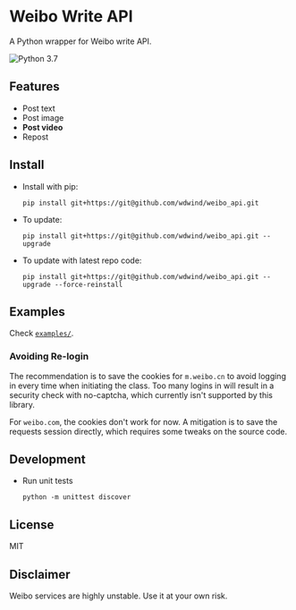 # Weibo Write API

A Python wrapper for Weibo write API.

![Python 3.7](https://img.shields.io/badge/Python-3.7-3776ab.svg?maxAge=2592000)

## Features

* Post text
* Post image
* **Post video**
* Repost

## Install

* Install with pip:
  ```
  pip install git+https://git@github.com/wdwind/weibo_api.git
  ```

* To update:
  ```
  pip install git+https://git@github.com/wdwind/weibo_api.git --upgrade
  ```

* To update with latest repo code:
  ```
  pip install git+https://git@github.com/wdwind/weibo_api.git --upgrade --force-reinstall
  ```

## Examples

Check [``examples/``](examples/).

### Avoiding Re-login

The recommendation is to save the cookies for `m.weibo.cn` to avoid logging in every time when initiating the class. Too many logins in will result in a security check with no-captcha, which currently isn't supported by this library. 

For `weibo.com`, the cookies don't work for now. A mitigation is to save the requests session directly, which requires some tweaks on the source code.

## Development

* Run unit tests
  ```
  python -m unittest discover
  ```

## License

MIT

## Disclaimer

Weibo services are highly unstable. Use it at your own risk.
